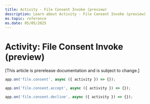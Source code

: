 ```yaml
---
title: Activity - File Consent Invoke (preview)
description: Learn about Activity - File Consent Invoke (preview)
ms.topic: reference
ms.date: 05/05/2025
---
```


# Activity: File Consent Invoke (preview)

[This article is prerelease documentation and is subject to change.]

<!-- langtabs-start -->
```typescript
app.on('file.consent', async ({ activity }) => {});

app.on('file.consent.accept', async ({ activity }) => {});

app.on('file.consent.decline', async ({ activity }) => {});
```
<!-- langtabs-end -->
